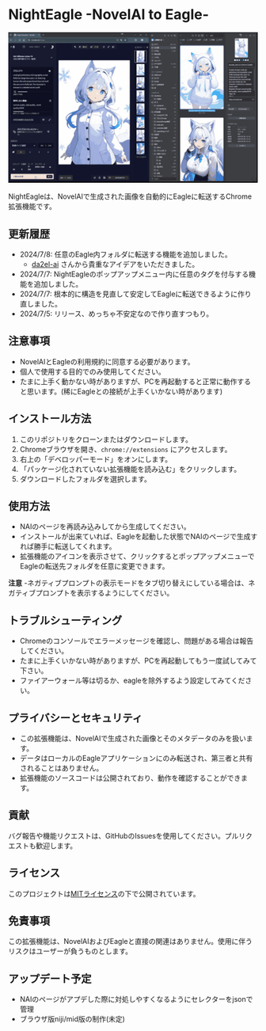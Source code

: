 # NightEagle -NovelAI to Eagle-

![My animation](./images/NightEagleDemo.gif)

NightEagleは、NovelAIで生成された画像を自動的にEagleに転送するChrome拡張機能です。

## 更新履歴

- 2024/7/8: 任意のEagle内フォルダに転送する機能を追加しました。
  - [da2el-ai](https://github.com/da2el-ai) さんから貴重なアイデアをいただきました。
- 2024/7/7: NightEagleのポップアップメニュー内に任意のタグを付与する機能を追加しました。
- 2024/7/7: 根本的に構造を見直して安定してEagleに転送できるように作り直しました。
- 2024/7/5: リリース、めっちゃ不安定なので作り直すつもり。

## 注意事項

- NovelAIとEagleの利用規約に同意する必要があります。
- 個人で使用する目的でのみ使用してください。
- たまに上手く動かない時がありますが、PCを再起動すると正常に動作すると思います。(稀にEagleとの接続が上手くいかない時があります)

## インストール方法

1. このリポジトリをクローンまたはダウンロードします。
2. Chromeブラウザを開き、`chrome://extensions` にアクセスします。
3. 右上の「デベロッパーモード」をオンにします。
4. 「パッケージ化されていない拡張機能を読み込む」をクリックします。
5. ダウンロードしたフォルダを選択します。

## 使用方法

- NAIのページを再読み込みしてから生成してください。
- インストールが出来ていれば、Eagleを起動した状態でNAIのページで生成すれば勝手に転送してくれます。
- 拡張機能のアイコンを表示させて、クリックするとポップアップメニューでEagleの転送先フォルダを任意に変更できます。

**注意** 
-ネガティブプロンプトの表示モードをタブ切り替えにしている場合は、ネガティブプロンプトを表示するようにしてください。

## トラブルシューティング
- Chromeのコンソールでエラーメッセージを確認し、問題がある場合は報告してください。
- たまに上手くいかない時がありますが、PCを再起動してもう一度試してみて下さい。
- ファイアーウォール等は切るか、eagleを除外するよう設定してみてください。

## プライバシーとセキュリティ
- この拡張機能は、NovelAIで生成された画像とそのメタデータのみを扱います。
- データはローカルのEagleアプリケーションにのみ転送され、第三者と共有されることはありません。
- 拡張機能のソースコードは公開されており、動作を確認することができます。

## 貢献
バグ報告や機能リクエストは、GitHubのIssuesを使用してください。プルリクエストも歓迎します。

## ライセンス
このプロジェクトは[MITライセンス](LICENSE)の下で公開されています。

## 免責事項

この拡張機能は、NovelAIおよびEagleと直接の関連はありません。使用に伴うリスクはユーザーが負うものとします。

## アップデート予定
- NAIのページがアプデした際に対処しやすくなるようにセレクターをjsonで管理
- ブラウザ版niji/mid版の制作(未定)
